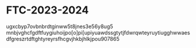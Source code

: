 # FTC-2023-2024
ugxcbyp7ovbnbrdtginww5t8jnes3e56y8ug5 mnbjvghcfgdftfuygiuhoijpo[o]pi[upiyuawdssgtytjfdwrqwteyruytiugghwwaesdfgreszrtdftghtyreyrsfhcgvjhkbjhlkjpou907865
